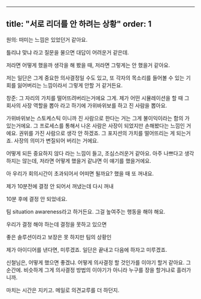 
---
title: "서로 리더를 안 하려는 상황"
order: 1
---

원의: 떠미는 느낌은 있었던거 같아요.

틀리냐 맞냐 라고 질문을 물으면 대답이 어려운거 같은데.

저라면 어떻게 했을까 생각을 해 봤을 때, 저라면 그렇게는 안 했을거 같아요.

저는 일단은 그게 중요한 의사결정일 수도 있고, 또 각자의 목소리를 들어볼 수 있는 기회를 잃어버리는 느낌이라서 그렇게 안할 거 같거든요.

창준: 그 자리의 가치를 떨어뜨려버리는거에요 그게. 제가 어떤 시뮬레이션을 할 때 그 회사의 사장 역할을 뽑아 라고 하기에 가위바위보를 하고 진 사람을 뽑아요.

가위바위보는 스토케스틱 이니까 진 사람으로 한다는 거는 그게 불이익이라는 함의 가 있는거에요. 그 프로세스를 통해서 나온 사람은 사장이 되었지만 손해봤다는 느낌인 거에요. 권위를 가진 사람으로 생각 안 하겠죠. 그 포지션의 가치를 떨어뜨리는 게 되는거죠. 사장의 의미가 변질되어 버리는 거에요.

어떻게 되든 중요하지 않다 라는 느낌이 들고, 조심스러운거 같아요. 아주 나쁘다고 생각하지는 않는데, 저라면 어떻게 했을거 같냐면 이 얘기를 했을거에요.

아 우리가 회의시간이 초과되어서 어떠면 될까요? 했을 때 또 꺼내요.

제가 10분전에 결정 안 되어서 꺼냈는데 다시 꺼내

10분 후에 결정 안 되었네요.

팀 situation awareness라고 하거든요. 그걸 높여주는 행동을 해야 해요.

우리가 결정 해야 하는데 결정을 못하고 있으면

좋은 솔루션이라고 보장은 못 하지만 팀의 상황인

제가 아이디어를 낸다면, 미루겠죠. 일단은 끝내고 다음에 하자고 미루겠죠.

신철님은, 어떻게 했으면 좋겠냐. 어떻게 의사결정 할 것인가를 이야기 할거 같아요. 그 순간에. 비슷하게 그게 의사결정 방법의 이야기가 아니라 누구를 장을 할거냐로 흘러가니까.

마치는 시간은 지키고. 메일로 의견교루를 더 하던지.
